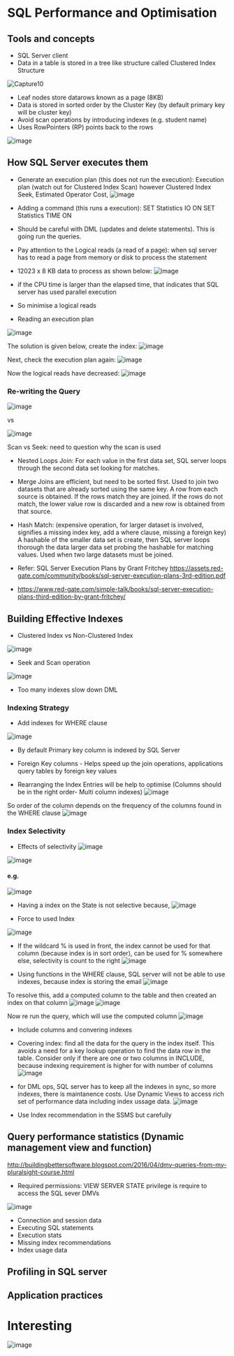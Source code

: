 # SQL Performance and Optimisation

## Tools and concepts
- SQL Server client
- Data in a table is stored in a tree like structure called Clustered Index Structure

![Capture10](https://user-images.githubusercontent.com/5715815/88490453-e4253b00-cfef-11ea-913e-4607d8593d9e.PNG)

- Leaf nodes store datarows known as a page (8KB)
- Data is stored in sorted order by the Cluster Key (by default primary key will be cluster key)
- Avoid scan operations by introducing indexes (e.g. student name)
- Uses RowPointers (RP) points back to the rows   

![image](https://user-images.githubusercontent.com/5715815/88501230-f10d5300-d01e-11ea-80c0-70d70cc04c4f.png)




## How SQL Server executes them

- Generate an execution plan (this does not run the execution): Execution plan (watch out for Clustered Index Scan) however Clustered Index Seek, Estimated Operator Cost, 
![image](https://user-images.githubusercontent.com/5715815/88502441-82ca8f80-d022-11ea-9756-c63f2b402be6.png)

- Adding a command (this runs a execution): 
SET Statistics IO ON
SET Statistics TIME ON
* Should be careful with DML (updates and delete statements). This is going run the queries. 

- Pay attention to the Logical reads (a read of a page): when sql server has to read a page from memory or disk to process the statement
- 12023 x 8 KB data to process as shown below:
![image](https://user-images.githubusercontent.com/5715815/88622834-bc20ff00-d0f7-11ea-9f26-b1cac6d8ea93.png)
- if the CPU time is larger than the elapsed time, that indicates that SQL server has used parallel execution 
- So minimise a logical reads

- Reading an execution plan

![image](https://user-images.githubusercontent.com/5715815/88761948-3d45c800-d1c4-11ea-8448-f6e376c90415.png)

The solution is given below, create the index:
![image](https://user-images.githubusercontent.com/5715815/88761971-50589800-d1c4-11ea-9b6a-b4642e172bb1.png)

Next, check the execution plan again:
![image](https://user-images.githubusercontent.com/5715815/88762047-8007a000-d1c4-11ea-8b90-5500dbe10eda.png)

Now the logical reads have decreased:
![image](https://user-images.githubusercontent.com/5715815/88762141-bb09d380-d1c4-11ea-95b0-a488cb9f4183.png)


### Re-writing the Query
![image](https://user-images.githubusercontent.com/5715815/88762678-c1e51600-d1c5-11ea-9d66-0bdb538afd8c.png)

vs 

![image](https://user-images.githubusercontent.com/5715815/88762708-d32e2280-d1c5-11ea-87cc-be16dda93848.png)


Scan vs Seek: need to question why the scan is used

- Nested Loops Join: For each value in the first data set, SQL server loops through the second data set looking for matches. 
- Merge Joins are efficient, but need to be sorted first. Used to join two datasets that are already sorted using the same key. A row from each source is obtained. If the rows match they are joined. If the rows do not match, the lower value row is discarded and a new row is obtained from that source.
- Hash Match: (expensive operation, for larger dataset is involved, signifies a missing index key, add a where clause, missing a foreign key) A hashable of the smaller data set is create, then SQL server loops thorough the data larger data set probing the hashable for matching values. Used when two large datasets must be joined.

- Refer: SQL Server Execution Plans by Grant Fritchey https://assets.red-gate.com/community/books/sql-server-execution-plans-3rd-edition.pdf
- https://www.red-gate.com/simple-talk/books/sql-server-execution-plans-third-edition-by-grant-fritchey/




## Building Effective Indexes

- Clustered Index vs Non-Clustered Index

![image](https://user-images.githubusercontent.com/5715815/88763895-0f628280-d1c8-11ea-9315-b834d5253be9.png)


- Seek and Scan operation

![image](https://user-images.githubusercontent.com/5715815/88764002-446ed500-d1c8-11ea-97b1-aadbd8fcba32.png)



- Too many indexes slow down DML

### Indexing Strategy
- Add indexes for WHERE clause

![image](https://user-images.githubusercontent.com/5715815/88764160-931c6f00-d1c8-11ea-9b5a-fe0d8d579afd.png)

- By default Primary key column is indexed by SQL Server
- Foreign Key columns - Helps speed up the join operations, applications query tables by foreign key values

- Rearranging the Index Entries will be help to optimise (Columns should be in the right order- Multi column indexes)
![image](https://user-images.githubusercontent.com/5715815/88764567-48e7bd80-d1c9-11ea-84c8-ede5082eb567.png)

So order of the column depends on the frequency of the columns found in the WHERE clause
![image](https://user-images.githubusercontent.com/5715815/88764910-d7f4d580-d1c9-11ea-83f8-ab07f62757e7.png)


### Index Selectivity
- Effects of selectivity
![image](https://user-images.githubusercontent.com/5715815/88765402-8a2c9d00-d1ca-11ea-94c4-b4a80e1e7a58.png)

![image](https://user-images.githubusercontent.com/5715815/88768131-bd712b00-d1ce-11ea-9ab8-71524dd1fdd5.png)


#### e.g. 
![image](https://user-images.githubusercontent.com/5715815/88765505-b2b49700-d1ca-11ea-8ab7-4e5491199131.png)

- Having a index on the State is not selective because, 
![image](https://user-images.githubusercontent.com/5715815/88765796-25be0d80-d1cb-11ea-8a70-1c38d6a23181.png)

- Force to used Index

![image](https://user-images.githubusercontent.com/5715815/88765892-500fcb00-d1cb-11ea-82ec-36c1bd1fd5b2.png)

- If the wildcard % is used in front, the index cannot be used for that column (because index is in sort order), can be used for % somewhere else, selectivity is count to the right
![image](https://user-images.githubusercontent.com/5715815/88766370-0378bf80-d1cc-11ea-8f19-f835311bb95a.png)

- Using functions in the WHERE clause, SQL server will not be able to use indexes, because index is storing the email
![image](https://user-images.githubusercontent.com/5715815/88766537-4aff4b80-d1cc-11ea-863c-47ae2a424c25.png)

To resolve this, add a computed column to the table and then created an index on that column
![image](https://user-images.githubusercontent.com/5715815/88766738-a9c4c500-d1cc-11ea-8aac-9ddc47f18611.png)
![image](https://user-images.githubusercontent.com/5715815/88766785-c19c4900-d1cc-11ea-81a0-bc546f0d2ba2.png)

Now re run the query, which will use the computed column
![image](https://user-images.githubusercontent.com/5715815/88766881-e98bac80-d1cc-11ea-84b3-37070aa4bd29.png)


- Include columns and convering indexes
- Covering index: find all the data for the query in the index itself. This avoids a need for a key lookup operation to find the data row in the table. Consider only if there are one or two columns in INCLUDE, because indexing requirement is higher for with number of columns
![image](https://user-images.githubusercontent.com/5715815/88767245-7898c480-d1cd-11ea-9dd7-151836f6fd7d.png)

- for DML ops, SQL server has to keep all the indexes in sync, so more indexes, there is maintanence costs. Use Dynamic Views to access rich set of performance data including index ussage data.
![image](https://user-images.githubusercontent.com/5715815/88767835-4b004b00-d1ce-11ea-9ba8-949e3471cc7a.png)

- Use Index recommendation in the SSMS but carefully

## Query performance statistics (Dynamic management view and function)
http://buildingbettersoftware.blogspot.com/2016/04/dmv-queries-from-my-pluralsight-course.html

- Required permissions: VIEW SERVER STATE privilege is require to access the SQL sever DMVs

![image](https://user-images.githubusercontent.com/5715815/88769110-1d1c0600-d1d0-11ea-973b-828802eac1f4.png)



- Connection and session data
- Executing SQL statements
- Execution stats
- Missing index recommendations
- Index usage data




## Profiling in SQL server

## Application practices





# Interesting
![image](https://user-images.githubusercontent.com/5715815/88768287-fc06e580-d1ce-11ea-92c9-5b7fb11133bc.png)


